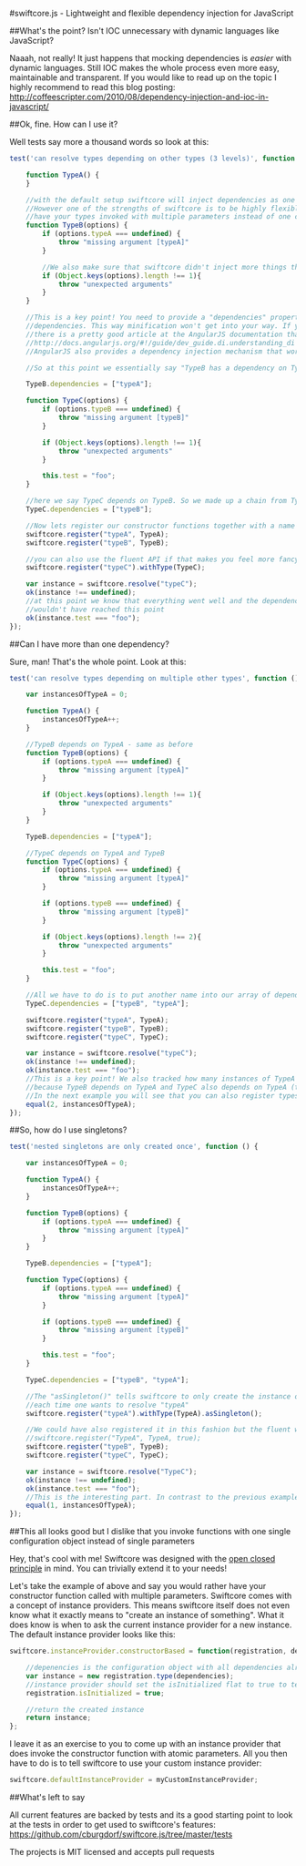#swiftcore.js - Lightweight and flexible dependency injection for JavaScript



##What's the point? Isn't IOC unnecessary with dynamic languages like JavaScript?

Naaah, not really! It just happens that mocking dependencies is *easier* with dynamic languages.
Still IOC makes the whole process even more easy, maintainable and transparent. If you would like to read up
on the topic I highly recommend to read this blog posting: http://coffeescripter.com/2010/08/dependency-injection-and-ioc-in-javascript/

##Ok, fine. How can I use it?

Well tests say more a thousand words so look at this:

```JavaScript
test('can resolve types depending on other types (3 levels)', function () {

    function TypeA() {
    }

    //with the default setup swiftcore will inject dependencies as one object with properties.
    //However one of the strengths of swiftcore is to be highly flexible, so if you rather would like to
    //have your types invoked with multiple parameters instead of one configuration object, that's pretty easy, too!
    function TypeB(options) {
        if (options.typeA === undefined) {
            throw "missing argument [typeA]"
        }

        //We also make sure that swiftcore didn't inject more things than necessary
        if (Object.keys(options).length !== 1){
            throw "unexpected arguments"
        }
    }

    //This is a key point! You need to provide a "dependencies" property with an array that names all the
    //dependencies. This way minification won't get into your way. If you like to read up on the topic
    //there is a pretty good article at the AngularJS documentation that covers the topic:
    //http://docs.angularjs.org/#!/guide/dev_guide.di.understanding_di
    //AngularJS also provides a dependency injection mechanism that works pretty much the same as swiftcore.js.

    //So at this point we essentially say "TypeB has a dependency on TypeA"

    TypeB.dependencies = ["typeA"];

    function TypeC(options) {
        if (options.typeB === undefined) {
            throw "missing argument [typeB]"
        }

        if (Object.keys(options).length !== 1){
            throw "unexpected arguments"
        }

        this.test = "foo";
    }

    //here we say TypeC depends on TypeB. So we made up a chain from TypeC to TypeB to TypeA
    TypeC.dependencies = ["typeB"];

    //Now lets register our constructor functions together with a name to resolve them later
    swiftcore.register("typeA", TypeA);
    swiftcore.register("typeB", TypeB);

    //you can also use the fluent API if that makes you feel more fancy
    swiftcore.register("typeC").withType(TypeC);

    var instance = swiftcore.resolve("typeC");
    ok(instance !== undefined);
    //at this point we know that everything went well and the dependencies have been injected. Otherwise we
    //wouldn't have reached this point
    ok(instance.test === "foo");
});
```

##Can I have more than one dependency?

Sure, man! That's the whole point. Look at this:

```JavaScript
test('can resolve types depending on multiple other types', function () {

    var instancesOfTypeA = 0;

    function TypeA() {
        instancesOfTypeA++;
    }

    //TypeB depends on TypeA - same as before
    function TypeB(options) {
        if (options.typeA === undefined) {
            throw "missing argument [typeA]"
        }

        if (Object.keys(options).length !== 1){
            throw "unexpected arguments"
        }
    }

    TypeB.dependencies = ["typeA"];

    //TypeC depends on TypeA and TypeB
    function TypeC(options) {
        if (options.typeA === undefined) {
            throw "missing argument [typeA]"
        }

        if (options.typeB === undefined) {
            throw "missing argument [typeB]"
        }

        if (Object.keys(options).length !== 2){
            throw "unexpected arguments"
        }

        this.test = "foo";
    }

    //All we have to do is to put another name into our array of dependencies
    TypeC.dependencies = ["typeB", "typeA"];

    swiftcore.register("typeA", TypeA);
    swiftcore.register("typeB", TypeB);
    swiftcore.register("typeC", TypeC);

    var instance = swiftcore.resolve("typeC");
    ok(instance !== undefined);
    ok(instance.test === "foo");
    //This is a key point! We also tracked how many instances of TypeA have been created. There are two
    //because TypeB depends on TypeA and TypeC also depends on TypeA (together with TypeB)
    //In the next example you will see that you can also register types as singletons.
    equal(2, instancesOfTypeA);
});
```

##So, how do I use singletons?

```JavaScript
test('nested singletons are only created once', function () {

    var instancesOfTypeA = 0;

    function TypeA() {
        instancesOfTypeA++;
    }

    function TypeB(options) {
        if (options.typeA === undefined) {
            throw "missing argument [typeA]"
        }
    }

    TypeB.dependencies = ["typeA"];

    function TypeC(options) {
        if (options.typeA === undefined) {
            throw "missing argument [typeA]"
        }

        if (options.typeB === undefined) {
            throw "missing argument [typeB]"
        }

        this.test = "foo";
    }

    TypeC.dependencies = ["typeB", "typeA"];

    //The "asSingleton()" tells swiftcore to only create the instance once and reuse the same single instance
    //each time one wants to resolve "typeA"
    swiftcore.register("typeA").withType(TypeA).asSingleton();

    //We could have also registered it in this fashion but the fluent way is more descriptive
    //swiftcore.register("TypeA", TypeA, true);
    swiftcore.register("typeB", TypeB);
    swiftcore.register("typeC", TypeC);

    var instance = swiftcore.resolve("TypeC");
    ok(instance !== undefined);
    ok(instance.test === "foo");
    //This is the interesting part. In contrast to the previous example, the constructor function of TypeA was only called once
    equal(1, instancesOfTypeA);
});
```

##This all looks good but I dislike that you invoke functions with one single configuration object instead of single parameters

Hey, that's cool with me! Swiftcore was designed with the [open closed principle](http://en.wikipedia.org/wiki/Open/closed_principle) in mind.
You can trivially extend it to your needs!

Let's take the example of above and say you would rather have your constructor function called with multiple parameters.
Swiftcore comes with a concept of instance providers. This means swiftcore itself does not even know what it exactly means
to "create an instance of something". What it does know is when to ask the current instance provider for a new instance.
The default instance provider looks like this:

```JavaScript
swiftcore.instanceProvider.constructorBased = function(registration, dependencies){

    //depenencies is the configuration object with all dependencies already resolved
    var instance = new registration.type(dependencies);
    //instance provider should set the isInitialized flat to true to tell swiftcore that the instance has been created
    registration.isInitialized = true;

    //return the created instance
    return instance;
};
```

I leave it as an exercise to you to come up with an instance provider that does invoke the constructor function with atomic parameters.
All you then have to do is to tell swiftcore to use your custom instance provider:

```JavaScript
swiftcore.defaultInstanceProvider = myCustomInstanceProvider;
```

##What's left to say

All current features are backed by tests and its a good starting point to look at the tests in order to get used to swiftcore's features:
https://github.com/cburgdorf/swiftcore.js/tree/master/tests

The projects is MIT licensed and accepts pull requests













